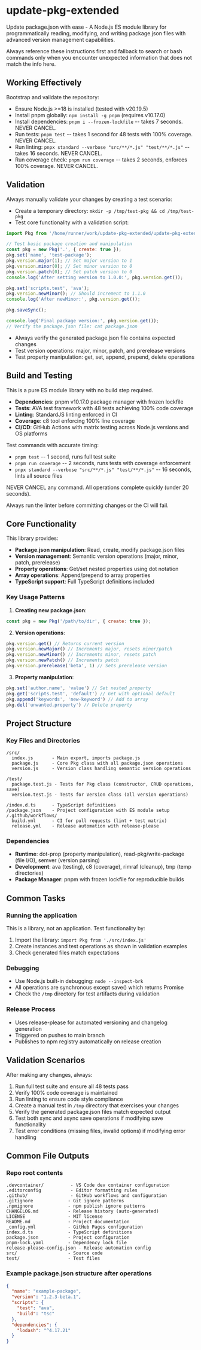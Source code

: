 # update-pkg-extended

Update package.json with ease - A Node.js ES module library for programmatically reading, modifying, and writing package.json files with advanced version management capabilities.

Always reference these instructions first and fallback to search or bash commands only when you encounter unexpected information that does not match the info here.

## Working Effectively

Bootstrap and validate the repository:
- Ensure Node.js >=18 is installed (tested with v20.19.5)
- Install pnpm globally: `npm install -g pnpm` (requires v10.17.0)
- Install dependencies: `pnpm i --frozen-lockfile` -- takes 7 seconds. NEVER CANCEL.
- Run tests: `pnpm test` -- takes 1 second for 48 tests with 100% coverage. NEVER CANCEL.
- Run linting: `pnpx standard --verbose "src/**/*.js" "test/**/*.js"` -- takes 16 seconds. NEVER CANCEL.
- Run coverage check: `pnpm run coverage` -- takes 2 seconds, enforces 100% coverage. NEVER CANCEL.

## Validation

Always manually validate your changes by creating a test scenario:
- Create a temporary directory: `mkdir -p /tmp/test-pkg && cd /tmp/test-pkg`
- Test core functionality with a validation script:
```javascript
import Pkg from '/home/runner/work/update-pkg-extended/update-pkg-extended/src/index.js';

// Test basic package creation and manipulation
const pkg = new Pkg('.', { create: true });
pkg.set('name', 'test-package');
pkg.version.major(1); // Set major version to 1
pkg.version.minor(0); // Set minor version to 0  
pkg.version.patch(0); // Set patch version to 0
console.log('After setting version to 1.0.0:', pkg.version.get());

pkg.set('scripts.test', 'ava');
pkg.version.newMinor(); // Should increment to 1.1.0
console.log('After newMinor:', pkg.version.get());

pkg.saveSync();

console.log('Final package version:', pkg.version.get());
// Verify the package.json file: cat package.json
```
- Always verify the generated package.json file contains expected changes
- Test version operations: major, minor, patch, and prerelease versions  
- Test property manipulation: get, set, append, prepend, delete operations

## Build and Testing

This is a pure ES module library with no build step required.
- **Dependencies**: pnpm v10.17.0 package manager with frozen lockfile
- **Tests**: AVA test framework with 48 tests achieving 100% code coverage
- **Linting**: StandardJS linting enforced in CI
- **Coverage**: c8 tool enforcing 100% line coverage
- **CI/CD**: GitHub Actions with matrix testing across Node.js versions and OS platforms

Test commands with accurate timing:
- `pnpm test` -- 1 second, runs full test suite
- `pnpm run coverage` -- 2 seconds, runs tests with coverage enforcement  
- `pnpx standard --verbose "src/**/*.js" "test/**/*.js"` -- 16 seconds, lints all source files

NEVER CANCEL any command. All operations complete quickly (under 20 seconds).

Always run the linter before committing changes or the CI will fail.

## Core Functionality

This library provides:
- **Package.json manipulation**: Read, create, modify package.json files
- **Version management**: Semantic version operations (major, minor, patch, prerelease)
- **Property operations**: Get/set nested properties using dot notation
- **Array operations**: Append/prepend to array properties
- **TypeScript support**: Full TypeScript definitions included

### Key Usage Patterns

1. **Creating new package.json**:
```javascript
const pkg = new Pkg('/path/to/dir', { create: true });
```

2. **Version operations**:
```javascript
pkg.version.get() // Returns current version
pkg.version.newMajor() // Increments major, resets minor/patch
pkg.version.newMinor() // Increments minor, resets patch
pkg.version.newPatch() // Increments patch
pkg.version.prerelease('beta', 1) // Sets prerelease version
```

3. **Property manipulation**:
```javascript
pkg.set('author.name', 'value') // Set nested property
pkg.get('scripts.test', 'default') // Get with optional default
pkg.append('keywords', 'new-keyword') // Add to array
pkg.del('unwanted.property') // Delete property
```

## Project Structure

### Key Files and Directories
```
/src/
  index.js       - Main export, imports package.js
  package.js     - Core Pkg class with all package.json operations
  version.js     - Version class handling semantic version operations

/test/
  package.test.js - Tests for Pkg class (constructor, CRUD operations, save)
  version.test.js - Tests for Version class (all version operations)

/index.d.ts      - TypeScript definitions
/package.json    - Project configuration with ES module setup
/.github/workflows/
  build.yml      - CI for pull requests (lint + test matrix)
  release.yml    - Release automation with release-please
```

### Dependencies
- **Runtime**: dot-prop (property manipulation), read-pkg/write-package (file I/O), semver (version parsing)
- **Development**: ava (testing), c8 (coverage), rimraf (cleanup), tmp (temp directories)
- **Package Manager**: pnpm with frozen lockfile for reproducible builds

## Common Tasks

### Running the application
This is a library, not an application. Test functionality by:
1. Import the library: `import Pkg from './src/index.js'`
2. Create instances and test operations as shown in validation examples
3. Check generated files match expectations

### Debugging
- Use Node.js built-in debugging: `node --inspect-brk` 
- All operations are synchronous except save() which returns Promise
- Check the `/tmp` directory for test artifacts during validation

### Release Process
- Uses release-please for automated versioning and changelog generation
- Triggered on pushes to main branch
- Publishes to npm registry automatically on release creation

## Validation Scenarios

After making any changes, always:
1. Run full test suite and ensure all 48 tests pass
2. Verify 100% code coverage is maintained  
3. Run linting to ensure code style compliance
4. Create a manual test in `/tmp` directory that exercises your changes
5. Verify the generated package.json files match expected output
6. Test both sync and async save operations if modifying save functionality
7. Test error conditions (missing files, invalid options) if modifying error handling

## Common File Outputs

### Repo root contents
```
.devcontainer/          - VS Code dev container configuration
.editorconfig           - Editor formatting rules
.github/                - GitHub workflows and configuration
.gitignore             - Git ignore patterns
.npmignore             - npm publish ignore patterns
CHANGELOG.md           - Release history (auto-generated)
LICENSE                - MIT license
README.md              - Project documentation
_config.yml            - GitHub Pages configuration
index.d.ts             - TypeScript definitions
package.json           - Project configuration
pnpm-lock.yaml         - Dependency lock file
release-please-config.json - Release automation config
src/                   - Source code
test/                  - Test files
```

### Example package.json structure after operations
```json
{
  "name": "example-package",
  "version": "1.2.3-beta.1",
  "scripts": {
    "test": "ava",
    "build": "tsc"
  },
  "dependencies": {
    "lodash": "^4.17.21"
  }
}
```